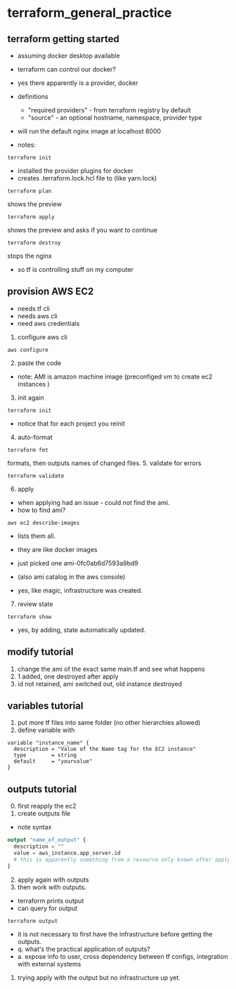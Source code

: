 # terraform_general_practice

## terraform getting started

- assuming docker desktop available
- terraform can control our docker?
- yes there apparently is a provider, docker
- definitions
  - "required providers" - from terraform registry by default
  - "source" - an optional hostname, namespace, provider type
- will run the default nginx image at localhost 8000

- notes:
```console
terraform init
```
- installed the provider plugins for docker
- creates .terraform.lock.hcl file to (like yarn.lock)

```console
terraform plan
```

shows the preview

```console
terraform apply
```

shows the preview and asks if you want to continue

```console
terraform destroy
```

stops the nginx

- so tf is controlling stuff on my computer

## provision AWS EC2

- needs tf cli
- needs aws cli
- need aws credentials

1.  configure aws cli
```console
aws configure
```
2. paste the code
  - note: AMI is amazon machine image (preconfiged vm  to create ec2 instances )
3.  init again
```console
terraform init
```
- notice that for each project you reinit
4.  auto-format
```console
terraform fmt
```
formats, then outputs names of changed files.
5.  validate for errors
```console
terraform validate
```
6.  apply
  - when applying had an issue - could not find the ami.
  - how to find ami?
```console
aws ec2 describe-images
```
- lists them all.
- they are like docker images
- just picked one ami-0fc0ab6d7593a9bd9
- (also ami catalog in the aws console)

- yes, like magic, infrastructure was created.

7.  review state
```console
terraform show
```
- yes, by adding, state automatically updated.

## modify tutorial

1.  change the ami of the exact same main.tf and see what happens
2.  1 added, one destroyed after apply
3.  id not retained, ami switched out, old instance destroyed

## variables tutorial

1.  put more tf files into same folder (no other hierarchies allowed)
2.  define variable with
```
variable "instance_name" {
  description = "Value of the Name tag for the EC2 instance"
  type        = string
  default     = "yourvalue"
}
```

## outputs tutorial

0.  first reapply the ec2
1. create outputs file
  - note syntax
  ```tf
  output "name_of_output" {
    description = ""
    value = aws_instance.app_server.id
    # this is apparently something from a resource only known after apply
  }
  ```
2. apply again with outputs
3.  then work with outputs.
  - terraform prints output
  - can query for output
```console
terraform output
```

- it is not necessary to first have the infrastructure before getting the outputs.
- q.  what's the practical application of outputs?
- a.  expose info to user, cross dependency between tf configs, integration with external systems

1.  trying apply with the output but no infrastructure up yet.